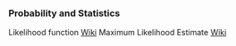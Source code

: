 ### Probability and Statistics
Likelihood function [Wiki](https://en.wikipedia.org/wiki/Likelihood_function)
Maximum Likelihood Estimate [Wiki](https://en.wikipedia.org/wiki/Maximum_likelihood)
